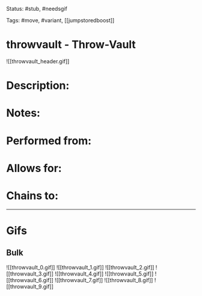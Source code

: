 Status: #stub, #needsgif 

Tags: #move, #variant, [[jumpstoredboost]]

# throwvault - Throw-Vault
![[throwvault_header.gif]]
# Description:


# Notes:


# Performed from:


# Allows for:


# Chains to:


___
# Gifs
## Bulk
![[throwvault_0.gif]]
![[throwvault_1.gif]]
![[throwvault_2.gif]]
![[throwvault_3.gif]]
![[throwvault_4.gif]]
![[throwvault_5.gif]]
![[throwvault_6.gif]]
![[throwvault_7.gif]]
![[throwvault_8.gif]]
![[throwvault_9.gif]]